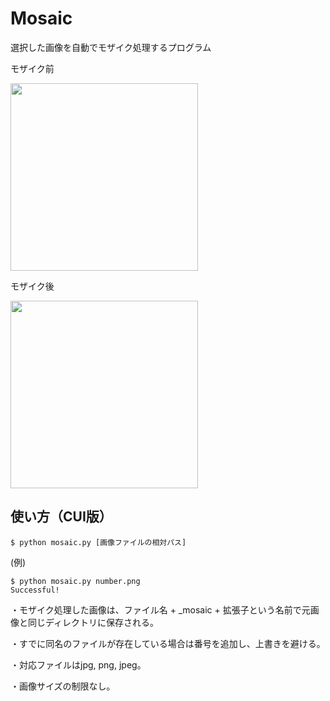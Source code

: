 # Mosaic
選択した画像を自動でモザイク処理するプログラム

モザイク前

<img width="300" src="https://raw.githubusercontent.com/nope0124/Mosaic/master/number.png">

モザイク後

<img width="300" src="https://raw.githubusercontent.com/nope0124/Mosaic/master/number_mosaic.png">


## 使い方（CUI版）



```
$ python mosaic.py [画像ファイルの相対パス]
```
(例)
```
$ python mosaic.py number.png
Successful!
```



・モザイク処理した画像は、ファイル名 + _mosaic + 拡張子という名前で元画像と同じディレクトリに保存される。

・すでに同名のファイルが存在している場合は番号を追加し、上書きを避ける。

・対応ファイルはjpg, png, jpeg。

・画像サイズの制限なし。

